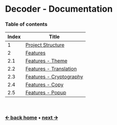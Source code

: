 # Decoder - Documentation

### Table of contents
Index | Title
------|---------------------------------------------------
1     | [Project Structure](/docs/en/project-structure.md)
2     | [Features](/docs/en/features.md)
2.1   | [Features - Theme](/docs/en/feature-theme.md)
2.2   | [Features - Translation](/docs/en/feature-translation.md)
2.3   | [Features - Cryptography](/docs/en/feature-cryptography.md)
2.4   | [Features - Copy](/docs/en/feature-copy.md)
2.5   | [Features - Popup](/docs/en/feature-popup.md)

<br>

### [🡨 back home](/) • [next 🡪](/docs/en/project-structure.md)
